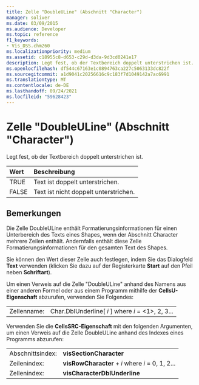 ```yaml
---
title: Zelle "DoubleULine" (Abschnitt "Character")
manager: soliver
ms.date: 03/09/2015
ms.audience: Developer
ms.topic: reference
f1_keywords:
- Vis_DSS.chm260
ms.localizationpriority: medium
ms.assetid: c18955c8-d653-c29d-d3da-9d3cd0241e17
description: Legt fest, ob der Textbereich doppelt unterstrichen ist.
ms.openlocfilehash: df544c67163e1c0894763ca227c5063133dc822f
ms.sourcegitcommit: a1d9041c20256616c9c183f7d1049142a7ac6991
ms.translationtype: MT
ms.contentlocale: de-DE
ms.lasthandoff: 09/24/2021
ms.locfileid: "59628423"
---
```

# <a name="doubleuline-cell-character-section"></a>Zelle "DoubleULine" (Abschnitt "Character")

Legt fest, ob der Textbereich doppelt unterstrichen ist.
  
|**Wert**|**Beschreibung**|
|:-----|:-----|
|TRUE  <br/> |Text ist doppelt unterstrichen.  <br/> |
|FALSE  <br/> |Text ist nicht doppelt unterstrichen.  <br/> |
   
## <a name="remarks"></a>Bemerkungen

Die Zelle DoubleULine enthält Formatierungsinformationen für einen Unterbereich des Texts eines Shapes, wenn der Abschnitt Character mehrere Zeilen enthält. Andernfalls enthält diese Zelle Formatierungsinformationen für den gesamten Text des Shapes.
  
Sie können den Wert dieser Zelle auch festlegen, indem Sie das Dialogfeld **Text** verwenden (klicken Sie dazu auf der Registerkarte **Start** auf den Pfeil neben **Schriftart**). 
  
Um einen Verweis auf die Zelle "DoubleULine" anhand des Namens aus einer anderen Formel oder aus einem Programm mithilfe der **CellsU-Eigenschaft** abzurufen, verwenden Sie Folgendes: 
  
|||
|:-----|:-----|
|Zellenname:  <br/> |Char.DblUnderline[ *i*  ] where  *i*  = <1>, 2, 3...  <br/> |
   
Verwenden Sie die **CellsSRC-Eigenschaft** mit den folgenden Argumenten, um einen Verweis auf die Zelle DoubleULine anhand des Indexes eines Programms abzurufen: 
  
|||
|:-----|:-----|
|Abschnittsindex:  <br/> |**visSectionCharacter** <br/> |
|Zeilenindex:  <br/> |**visRowCharacter**  +   *i* where *i* = 0, 1, 2...  <br/> |
|Zellenindex:  <br/> |**visCharacterDblUnderline** <br/> |
   

